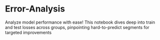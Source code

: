 # Error-Analysis
Analyze model performance with ease! This notebook dives deep into train and test losses across groups, pinpointing hard-to-predict segments for targeted improvements
